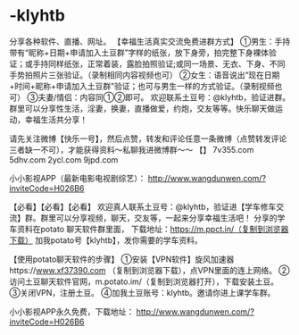# -klyhtb
分享各种软件、直播、网址。
【幸福生活真实交流免费进群方式】
①男生：手持带有“昵称+日期+申请加入土豆群”字样的纸张，放下身旁，拍完整下身裸体验证；或手持同样纸张，正常着装，露脸拍照验证;或同一场景、无衣、下身、不同手势拍照片三张验证。（录制相同内容视频也可）
②女生：语音说出“现在日期+时间+昵称+申请加入土豆群”验证；也可与男生一样的方式验证。（录制视频也可）
③夫妻/情侣：内容同①②即可。
欢迎联系土豆号：@klyhtb，验证进群。群里可以分享性生活，淫妻，换妻，直播做爱，约炮，交友等等。快乐聊天做运动，幸福生活共分享！

请先关注微博【快乐一号】，然后点赞，转发和评论任意一条微博（点赞转发评论三者缺一不可），才能获得资料〜私聊我进微博群～～
【】
7v355.com
5dhv.com
2ycl.com
9jpd.com

小小影视APP（最新电影电视剧综艺）： http://www.wangdunwen.com/?inviteCode=H026B6

【必看】【必看】【必看】
欢迎真人联系土豆号：@klyhtb，验证进【学车修车交流】群。群里可以分享视频，聊天，交友等，一起来分享幸福生活吧！
分享的学车资料在potato 聊天软件群里面，
下载地址：https://m.ppct.in/（复制到浏览器下载）
加我potato号【klyhtb】，发你需要的学车资料。

【使用potato聊天软件的步骤】
①安装【VPN软件】旋风加速器https://www.xf37390.com
（复制到浏览器下载），点VPN里面的连上网络。
②访问土豆聊天软件官网，m.potato.im/（复制到浏览器打开），下载安装土豆。
③关闭VPN，注册土豆。
④加我土豆账号：klyhtb。邀请你进上课学车群。

小小影视APP永久免费，下载地址： http://www.wangdunwen.com/?inviteCode=H026B6
